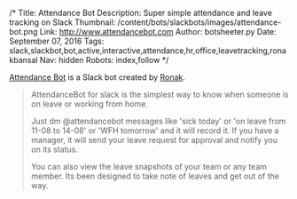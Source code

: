 /*
Title: Attendance Bot
Description: Super simple attendance and leave tracking on Slack
Thumbnail: /content/bots/slackbots/images/attendance-bot.png
Link: http://www.attendancebot.com
Author: botsheeter.py
Date: September 07, 2016
Tags: slack,slackbot,bot,active,interactive,attendance,hr,office,leavetracking,ronakbansal
Nav: hidden
Robots: index,follow
*/

[Attendance Bot](http://www.attendancebot.com) is a Slack bot created by [Ronak](https://twitter.com/ronakbansal). 

> AttendanceBot for slack is the simplest way to know when someone is on leave or working from home. 
>
> Just dm @attendancebot messages like 'sick today' or 'on leave from 11-08 to 14-08' or 'WFH tomorrow' and it will record it. If you have a manager, it will send your leave request for approval and notify you on its status. 
>
>You can also view the leave snapshots of your team or any team member. Its been designed to take note of leaves and get out of the way.
